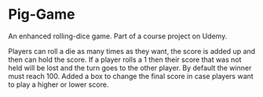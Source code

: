 # Pig-Game
An enhanced rolling-dice game. Part of a course project on Udemy.

Players can roll a die as many times as they want, the score is added up and then can hold the score.
If a player rolls a 1 then their score that was not held will be lost and the turn goes to the other player.
By default the winner must reach 100. Added a box to change the final score in case players want to play a higher or lower score.
